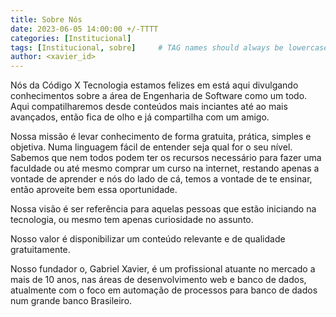 ```yaml
---
title: Sobre Nós
date: 2023-06-05 14:00:00 +/-TTTT
categories: [Institucional]
tags: [Institucional, sobre]     # TAG names should always be lowercase
author: <xavier_id>  
---
```


Nós da Código X Tecnologia estamos felizes em está aqui divulgando conhecimentos sobre a área de Engenharia de Software como um todo.
Aqui compatilharemos desde conteúdos mais inciantes até ao mais avançados, então fica de olho e já compartilha com um amigo.

Nossa missão é levar conhecimento de forma gratuita, prática, simples e objetiva. Numa linguagem fácil de entender seja qual for
o seu nível. Sabemos que nem todos podem ter os recursos necessário para fazer uma faculdade ou até mesmo comprar um curso na internet, restando apenas a vontade de aprender e nós do lado de cá, temos a vontade de te ensinar, então aproveite bem essa oportunidade.

Nossa visão é ser referência para aquelas pessoas que estão iniciando na tecnologia, ou mesmo tem apenas curiosidade no assunto.

Nosso valor é disponibilizar um conteúdo relevante e de qualidade gratuitamente.

Nosso fundador o, Gabriel Xavier, é um profissional atuante no mercado a mais de 10 anos, nas áreas de desenvolvimento web e banco de dados, atualmente com o foco em automação de processos para banco de dados num grande banco Brasileiro.